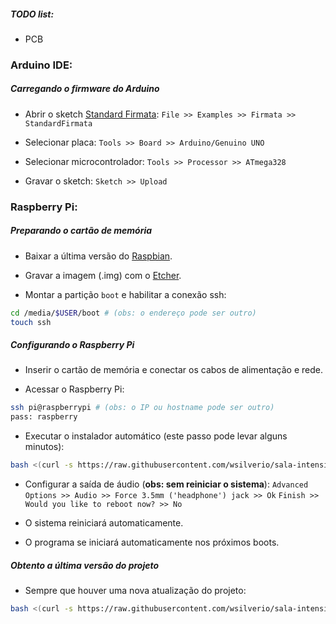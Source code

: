 ##### TODO list:
- PCB

### Arduino IDE:

##### Carregando o firmware do Arduino

* Abrir o sketch [Standard Firmata](https://github.com/firmata/arduino/blob/master/examples/StandardFirmata/StandardFirmata.ino):
`File >> Examples >> Firmata >> StandardFirmata`

* Selecionar placa:
`Tools >> Board >> Arduino/Genuino UNO`

* Selecionar microcontrolador:
`Tools >> Processor >> ATmega328`

* Gravar o sketch:
`Sketch >> Upload`

### Raspberry Pi:

##### Preparando o cartão de memória

* Baixar a última versão do [Raspbian](https://www.raspberrypi.org/downloads/raspbian/).

* Gravar a imagem (.img) com o [Etcher](https://etcher.io/).

* Montar a partição `boot` e habilitar a conexão ssh:
```bash
cd /media/$USER/boot # (obs: o endereço pode ser outro)
touch ssh
```

##### Configurando o Raspberry Pi
* Inserir o cartão de memória e conectar os cabos de alimentação e rede.

* Acessar o Raspberry Pi:
```bash
ssh pi@raspberrypi # (obs: o IP ou hostname pode ser outro)
pass: raspberry
```

* Executar o instalador automático (este passo pode levar alguns minutos):
```bash
bash <(curl -s https://raw.githubusercontent.com/wsilverio/sala-intensidade/master/autoinstall.sh)
```

* Configurar a saída de áudio (**obs: sem reiniciar o sistema**):
`Advanced Options >> Audio >> Force 3.5mm ('headphone') jack >> Ok`
`Finish >>  Would you like to reboot now? >> No`  

* O sistema reiniciará automaticamente.  
* O programa se iniciará automaticamente nos próximos boots.  

##### Obtento a última versão do projeto
* Sempre que houver uma nova atualização do projeto:
```bash
bash <(curl -s https://raw.githubusercontent.com/wsilverio/sala-intensidade/master/autoinstall.sh)
```
